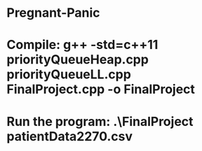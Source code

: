 # Pregnant-Panic
# Compile: g++ -std=c++11 priorityQueueHeap.cpp priorityQueueLL.cpp FinalProject.cpp -o FinalProject
# Run the program: .\FinalProject patientData2270.csv
